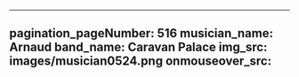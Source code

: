 ------
pagination_pageNumber: 516
musician_name: Arnaud
band_name: Caravan Palace
img_src: images/musician0524.png
onmouseover_src: 
------